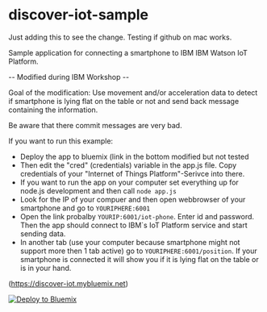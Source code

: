 # discover-iot-sample

Just adding this to see the change. Testing if github on mac works.

Sample application for connecting a smartphone to IBM IBM Watson IoT Platform.

-- Modified during IBM Workshop --

Goal of the modification:
Use movement and/or acceleration data to detect if smartphone 
is lying flat on the table or not and send back message containing the information.

Be aware that there commit messages are very bad. 

If you want to run this example:
* Deploy the app to bluemix (link in the bottom modified but not tested
* Then edit the "cred" (credentials) variable in the app.js file. Copy credentials of your "Internet of Things Platform"-Serivce into there.
* If you want to run the app on your computer set everything up for node.js development and then call `node app.js`
* Look for the IP of your compuer and then open webbrowser of your smartphone and go to `YOURIPHERE:6001`
* Open the link probalby `YOURIP:6001/iot-phone`. Enter id and password. Then the app should connect to IBM`s IoT Platform service and start sending data.
* In another tab (use your computer because smartphone might not support more then 1 tab active) go to `YOURIPHERE:6001/position`. If your smartphone is connected it will show you if it is lying flat on the table or is in your hand.

(https://discover-iot.mybluemix.net)

[![Deploy to Bluemix](https://bluemix.net/deploy/button.png)](https://bluemix.net/deploy?repository=https://github.com/lukbrand/discover-iot-sample-1478857605112)
